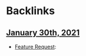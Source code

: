 
# Backlinks
## [January 30th, 2021](<January 30th, 2021.md>)
- [Feature Request](<Feature Request.md>):


